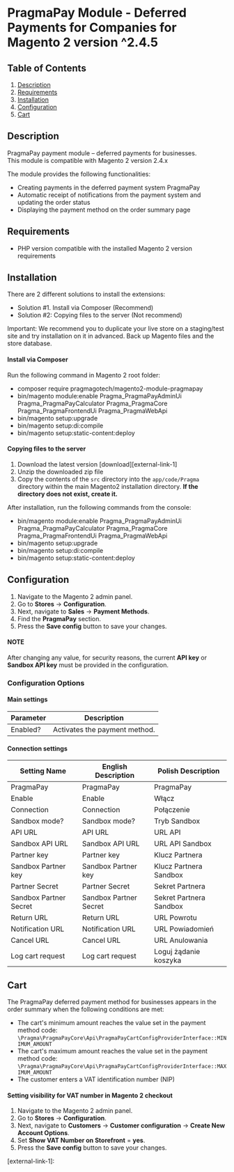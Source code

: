 # PragmaPay Module - Deferred Payments for Companies for Magento 2 version ^2.4.5

## Table of Contents

1. [Description](#description)
2. [Requirements](#requirements)
3. [Installation](#installation)
4. [Configuration](#configuration)
5. [Cart](#cart)

## Description
PragmaPay payment module – deferred payments for businesses.  
This module is compatible with Magento 2 version 2.4.x

The module provides the following functionalities:
* Creating payments in the deferred payment system PragmaPay
* Automatic receipt of notifications from the payment system and updating the order status
* Displaying the payment method on the order summary page

## Requirements
* PHP version compatible with the installed Magento 2 version requirements

## Installation
There are 2 different solutions to install the extensions:

* Solution #1. Install via Composer (Recommend)
* Solution #2: Copying files to the server (Not recommend)

Important:
We recommend you to duplicate your live store on a staging/test site and try installation on it in advanced.
Back up Magento files and the store database.

#### Install via Composer
Run the following command in Magento 2 root folder:

* composer require pragmagotech/magento2-module-pragmapay
* bin/magento module:enable Pragma_PragmaPayAdminUi Pragma_PragmaPayCalculator Pragma_PragmaCore Pragma_PragmaFrontendUi Pragma_PragmaWebApi
* bin/magento setup:upgrade
* bin/magento setup:di:compile
* bin/magento setup:static-content:deploy

#### Copying files to the server
1. Download the latest version [download][external-link-1]
2. Unzip the downloaded zip file
3. Copy the contents of the `src` directory into the `app/code/Pragma` directory within the main Magento2 installation directory. **If the directory does not exist, create it.**

After installation, run the following commands from the console:
* bin/magento module:enable Pragma_PragmaPayAdminUi Pragma_PragmaPayCalculator Pragma_PragmaCore Pragma_PragmaFrontendUi Pragma_PragmaWebApi
* bin/magento setup:upgrade
* bin/magento setup:di:compile
* bin/magento setup:static-content:deploy

## Configuration
1. Navigate to the Magento 2 admin panel.
2. Go to **Stores** -> **Configuration**.
3. Next, navigate to **Sales** -> **Payment Methods**.
4. Find the **PragmaPay** section.
5. Press the **Save config** button to save your changes.

#### NOTE
After changing any value, for security reasons, the current **API key** or **Sandbox API key** must be provided in the configuration.

### Configuration Options
#### Main settings
| Parameter | Description                  |
|-----------|------------------------------|
| Enabled?  | Activates the payment method.|

#### Connection settings
| Setting Name           | English Description | Polish Description |
|------------------------|---------------------|--------------------|
| PragmaPay              | PragmaPay           | PragmaPay          |
| Enable                 | Enable              | Włącz              |
| Connection             | Connection          | Połączenie         |
| Sandbox mode?          | Sandbox mode?       | Tryb Sandbox       |
| API URL                | API URL             | URL API            |
| Sandbox API URL        | Sandbox API URL     | URL API Sandbox    |
| Partner key            | Partner key         | Klucz Partnera     |
| Sandbox Partner key    | Sandbox Partner key | Klucz Partnera Sandbox|
| Partner Secret         | Partner Secret      | Sekret Partnera    |
| Sandbox Partner Secret | Sandbox Partner Secret | Sekret Partnera Sandbox|
| Return URL             | Return URL          | URL Powrotu        |
| Notification URL       | Notification URL    | URL Powiadomień    |
| Cancel URL             | Cancel URL          | URL Anulowania     |
| Log cart request       | Log cart request    | Loguj żądanie koszyka|

## Cart
The PragmaPay deferred payment method for businesses appears in the order summary when the following conditions are met:
* The cart's minimum amount reaches the value set in the payment method code: `\Pragma\PragmaPayCore\Api\PragmaPayCartConfigProviderInterface::MINIMUM_AMOUNT`
* The cart's maximum amount reaches the value set in the payment method code: `\Pragma\PragmaPayCore\Api\PragmaPayCartConfigProviderInterface::MAXIMUM_AMOUNT`
* The customer enters a VAT identification number (NIP)

#### Setting visibility for VAT number in Magento 2 checkout
1. Navigate to the Magento 2 admin panel.
2. Go to **Stores** -> **Configuration**.
3. Next, navigate to **Customers** -> **Customer configuration** -> **Create New Account Options**.
4. Set **Show VAT Number on Storefront** = **yes**.
5. Press the **Save config** button to save your changes.

<!--external links:-->
[external-link-1]: 
